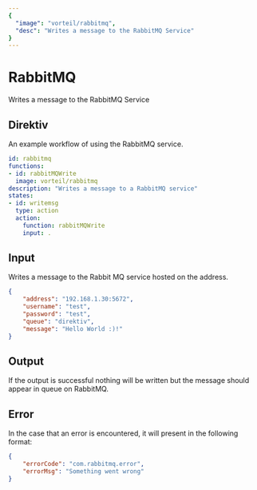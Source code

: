 ```yaml
---
{
  "image": "vorteil/rabbitmq",
  "desc": "Writes a message to the RabbitMQ Service"
}
---
```


# RabbitMQ

Writes a message to the RabbitMQ Service

## Direktiv

An example workflow of using the RabbitMQ service.

```yaml
id: rabbitmq
functions:
- id: rabbitMQWrite
  image: vorteil/rabbitmq
description: "Writes a message to a RabbitMQ service"
states:
- id: writemsg
  type: action
  action:
    function: rabbitMQWrite
    input: .
```

## Input

Writes a message to the Rabbit MQ service hosted on the address.

```json
{
    "address": "192.168.1.30:5672",
    "username": "test",
    "password": "test",
    "queue": "direktiv",
    "message": "Hello World :)!"
}
```

## Output

If the output is successful nothing will be written but the message should appear in queue on RabbitMQ.

## Error

In the case that an error is encountered, it will present in the following format:

```json
{
    "errorCode": "com.rabbitmq.error",
    "errorMsg": "Something went wrong"
}
```
